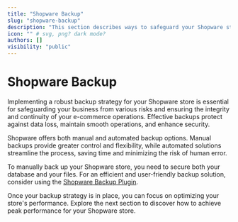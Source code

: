 ```yaml
---
title: "Shopware Backup"
slug: "shopware-backup"
description: "This section describes ways to safeguard your Shopware store with effective backup strategies for data security and continuity."
icon: "" # svg, png? dark mode?
authors: []
visibility: "public"
---
```


# Shopware Backup

Implementing a robust backup strategy for your Shopware store is essential for safeguarding your business from various risks and ensuring the integrity and continuity of your e-commerce operations. Effective backups protect against data loss, maintain smooth operations, and enhance security.

Shopware offers both manual and automated backup options. Manual backups provide greater control and flexibility, while automated solutions streamline the process, saving time and minimizing the risk of human error.

To manually back up your Shopware store, you need to secure both your database and your files. For an efficient and user-friendly backup solution, consider using the [Shopware Backup Plugin](https://store.shopware.com/de/swpa763931077853m/backup.html).

Once your backup strategy is in place, you can focus on optimizing your store's performance. Explore the next section to discover how to achieve peak performance for your Shopware store.
